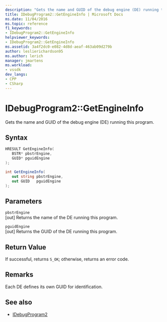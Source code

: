 ```yaml
---
description: "Gets the name and GUID of the debug engine (DE) running this program."
title: IDebugProgram2::GetEngineInfo | Microsoft Docs
ms.date: 11/04/2016
ms.topic: reference
f1_keywords:
- IDebugProgram2::GetEngineInfo
helpviewer_keywords:
- IDebugProgram2::GetEngineInfo
ms.assetid: 3a4f2dc0-e082-4d8d-aeaf-463ab09d279b
author: leslierichardson95
ms.author: lerich
manager: jmartens
ms.workload:
- vssdk
dev_langs:
- CPP
- CSharp
---
```

# IDebugProgram2::GetEngineInfo
Gets the name and GUID of the debug engine (DE) running this program.

## Syntax

```cpp
HRESULT GetEngineInfo( 
   BSTR* pbstrEngine,
   GUID* pguidEngine
);
```

```csharp
int GetEngineInfo( 
   out string pbstrEngine,
   out GUID   pguidEngine
);
```

## Parameters
`pbstrEngine`\
[out] Returns the name of the DE running this program.

`pguidEngine`\
[out] Returns the GUID of the DE running this program.

## Return Value
 If successful, returns `S_OK`; otherwise, returns an error code.

## Remarks
 Each DE defines its own GUID for identification.

## See also
- [IDebugProgram2](../../../extensibility/debugger/reference/idebugprogram2.md)

